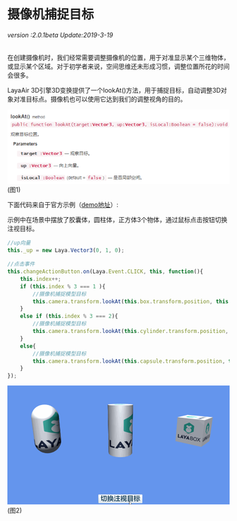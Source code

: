 # 摄像机捕捉目标

###### *version :2.0.1beta   Update:2019-3-19*

​	在创建摄像机时，我们经常需要调整摄像机的位置，用于对准显示某个三维物体，或显示某个区域。对于初学者来说，空间思维还未形成习惯，调整位置所花的时间会很多。

LayaAir 3D引擎3D变换提供了一个lookAt()方法，用于捕捉目标，自动调整3D对象对准目标点。摄像机也可以使用它达到我们的调整视角的目的。

![](img/1.png)<br>(图1)

下面代码来自于官方示例（[demo地址](https://github.com/layabox/layaair-demo/blob/master/h5/3d/newDemo/newjs/cameraModule/CameraLookAt.js)）:

示例中在场景中摆放了胶囊体，圆柱体，正方体3个物体，通过鼠标点击按钮切换注视目标。

```typescript
//up向量
this._up = new Laya.Vector3(0, 1, 0);
```

```typescript
//点击事件
this.changeActionButton.on(Laya.Event.CLICK, this, function(){
    this.index++;
    if (this.index % 3 === 1 ){
        //摄像机捕捉模型目标
        this.camera.transform.lookAt(this.box.transform.position, this._up);
    }
    else if (this.index % 3 === 2){
        //摄像机捕捉模型目标
        this.camera.transform.lookAt(this.cylinder.transform.position, this._up);
    }
    else{
        //摄像机捕捉模型目标
        this.camera.transform.lookAt(this.capsule.transform.position, this._up);
    }
});
```

![](img/2.gif)<br>(图2)